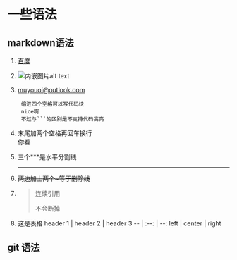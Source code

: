 # 一些语法

## markdown语法

1. [百度](www.baidu.com)

2. ![内嵌图片alt text](文本url)

3. <muyouoi@outlook.com>

        缩进四个空格可以写代码块
        nice啊
        不过与```的区别是不支持代码高亮

4. 末尾加两个空格再回车换行  
   你看

5. 三个***是水平分割线
   ***

6. ~~两边加上两个~等于删除线~~

7. >连续引用
   >
   >不会断掉

8. 这是表格
    header 1 | header 2 | header 3
    -- | :--: | --:
    left | center | right

## git 语法
